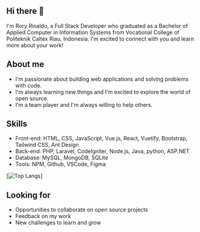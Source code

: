 ## Hi there 👋

I'm Rory Rinaldo, a Full Stack Developer who graduated as a Bachelor of Applied Computer in Information Systems from Vocational College of Politeknik Caltex Riau, Indonesia. I'm excited to connect with you and learn more about your work! 

**About me**
---
* I'm passionate about building web applications and solving problems with code.
* I'm always learning new things and I'm excited to explore the world of open source.
* I'm a team player and I'm always willing to help others.

**Skills**
----
* Front-end: HTML, CSS, JavaScript, Vue.js, React, Vuetify, Bootstrap, Tailwind CSS, Ant Design
* Back-end: PHP, Laravel, CodeIgniter, Node.js, Java, python, ASP.NET
* Database: MySQL, MongoDB, SQLite
* Tools: NPM, Github, VSCode, Figma

[![Top Langs](https://github-readme-stats.vercel.app/api/top-langs/?username=roryrinaldo)]

**Looking for**
---
* Opportunities to collaborate on open source projects
* Feedback on my work
* New challenges to learn and grow


